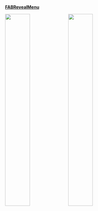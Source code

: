 **[FABRevealMenu](https://github.com/HarinTrivedi/FABRevealMenu-master)**

<div>
<img src=https://camo.githubusercontent.com/210fca64d663854be435889e7f50bdff614b84f2/687474703a2f2f692e696d6775722e636f6d2f3562766c576f4d2e676966 width="40%">
<img src=https://camo.githubusercontent.com/7eedf61238563c2d4e48eb0c754fe23d317aa1a7/687474703a2f2f692e696d6775722e636f6d2f5a4e6c344642322e676966 width="40%">
</div>
